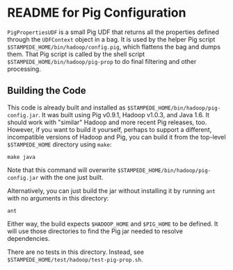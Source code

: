 # README for Pig Configuration

`PigPropertiesUDF` is a small Pig UDF that returns all the properties defined through the `UDFContext` object in a bag. It is used by the helper Pig script `$STAMPEDE_HOME/bin/hadoop/config.pig`, which flattens the bag and dumps them. That Pig script is called by the shell script `$STAMPEDE_HOME/bin/hadoop/pig-prop` to do final filtering and other processing. 

## Building the Code

This code is already built and installed as `$STAMPEDE_HOME/bin/hadoop/pig-config.jar`. It was built using Pig v0.9.1, Hadoop v1.0.3, and Java 1.6. It should work with "similar" Hadoop and more recent Pig releases, too. However, if you want to build it yourself, perhaps to support a different, incompatible versions of Hadoop and Pig, you can build it from the top-level `$STAMPEDE_HOME` directory using `make`:

    make java

Note that this command will overwrite `$STAMPEDE_HOME/bin/hadoop/pig-config.jar` with the one just built.

Alternatively, you can just build the jar without installing it by running `ant` with no arguments in this directory:

    ant

Either way, the build expects `$HADOOP_HOME` and `$PIG_HOME` to be defined. It will use those directories to find the Pig jar needed to resolve dependencies.

There are no tests in this directory. Instead, see `$STAMPEDE_HOME/test/hadoop/test-pig-prop.sh`.
